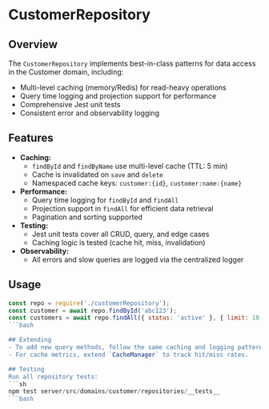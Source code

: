# CustomerRepository

## Overview
The `CustomerRepository` implements best-in-class patterns for data access in the Customer domain,
including:
- Multi-level caching (memory/Redis) for read-heavy operations
- Query time logging and projection support for performance
- Comprehensive Jest unit tests
- Consistent error and observability logging

## Features
- __Caching:__
  - `findById` and `findByName` use multi-level cache (TTL: 5 min)
  - Cache is invalidated on `save` and `delete`
  - Namespaced cache keys: `customer:{id}`, `customer:name:{name}`
- __Performance:__
  - Query time logging for `findById` and `findAll`
  - Projection support in `findAll` for efficient data retrieval
  - Pagination and sorting supported
- __Testing:__
  - Jest unit tests cover all CRUD, query, and edge cases
  - Caching logic is tested (cache hit, miss, invalidation)
- __Observability:__
  - All errors and slow queries are logged via the centralized logger

## Usage
```js
const repo = require('./customerRepository');
const customer = await repo.findById('abc123');
const customers = await repo.findAll({ status: 'active' }, { limit: 10, projection: { name: 1 } });
```bash

## Extending
- To add new query methods, follow the same caching and logging patterns.
- For cache metrics, extend `CacheManager` to track hit/miss rates.

## Testing
Run all repository tests:
```sh
npm test server/src/domains/customer/repositories/__tests__
```bash
